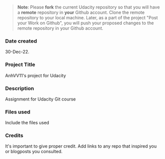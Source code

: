 >**Note**: Please **fork** the current Udacity repository so that you will have a **remote** repository in **your** Github account. Clone the remote repository to your local machine. Later, as a part of the project "Post your Work on Github", you will push your proposed changes to the remote repository in your Github account.

### Date created
30-Dec-22.

### Project Title
AnhVV11's project for Udacity

### Description
Assignment for Udacity Git course

### Files used
Include the files used

### Credits
It's important to give proper credit. Add links to any repo that inspired you or blogposts you consulted.

